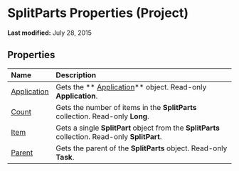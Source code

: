 
# SplitParts Properties (Project)

 **Last modified:** July 28, 2015


## Properties



|**Name**|**Description**|
|:-----|:-----|
| [Application](0cdaa5a6-267b-374e-aa49-79b05ebe2d57.md)|Gets the  ** [Application](8eb91712-7784-a102-38c0-19bb056c27e9.md)** object. Read-only **Application**.|
| [Count](61b8c00c-371b-012d-8e74-e27d399fb0f7.md)|Gets the number of items in the  **SplitParts** collection. Read-only **Long**.|
| [Item](bcf77c2b-0203-aa76-6323-f5f996376181.md)|Gets a single  **SplitPart** object from the **SplitParts** collection. Read-only **SplitPart**.|
| [Parent](3a0be78b-c3f9-a8e5-c19b-9a1fb0fcedaf.md)|Gets the parent of the  **SplitParts** object. Read-only **Task**.|
